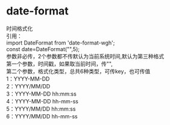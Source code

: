 # date-format
时间格式化</br>
引用：</br>
import DateFormat from 'date-format-wgh';</br>
const date=DateFormat("",5);</br>
参数非必传，2个参数都不传默认为当前系统时间,默认为第三种格式</br>
第一个参数，时间戳，如果取当前时间，传"",</br>
第二个参数，格式化类型，总共6种类型，可传key，也可传值</br>
1：YYYY-MM-DD</br>
2：YYYY/MM/DD</br>
3：YYYY-MM-DD hh:mm:ss</br>
4：YYYY-MM-DD hh-mm-ss</br>
5：YYYY/MM/DD hh:mm:ss</br>
6：YYYY/MM/DD hh-mm-ss</br>
